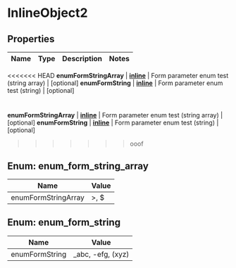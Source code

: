 
# InlineObject2

## Properties
Name | Type | Description | Notes
------------ | ------------- | ------------- | -------------
<<<<<<< HEAD
**enumFormStringArray** | [**inline**](#kotlin.collections.List&lt;EnumFormStringArrayEnum&gt;) | Form parameter enum test (string array) |  [optional]
**enumFormString** | [**inline**](#EnumFormStringEnum) | Form parameter enum test (string) |  [optional]


<a name="kotlin.collections.List<EnumFormStringArrayEnum>"></a>
=======
**enumFormStringArray** | [**inline**](#kotlin.Array&lt;EnumFormStringArrayEnum&gt;) | Form parameter enum test (string array) |  [optional]
**enumFormString** | [**inline**](#EnumFormStringEnum) | Form parameter enum test (string) |  [optional]


<a name="kotlin.Array<EnumFormStringArrayEnum>"></a>
>>>>>>> ooof
## Enum: enum_form_string_array
Name | Value
---- | -----
enumFormStringArray | &gt;, $


<a name="EnumFormStringEnum"></a>
## Enum: enum_form_string
Name | Value
---- | -----
enumFormString | _abc, -efg, (xyz)



